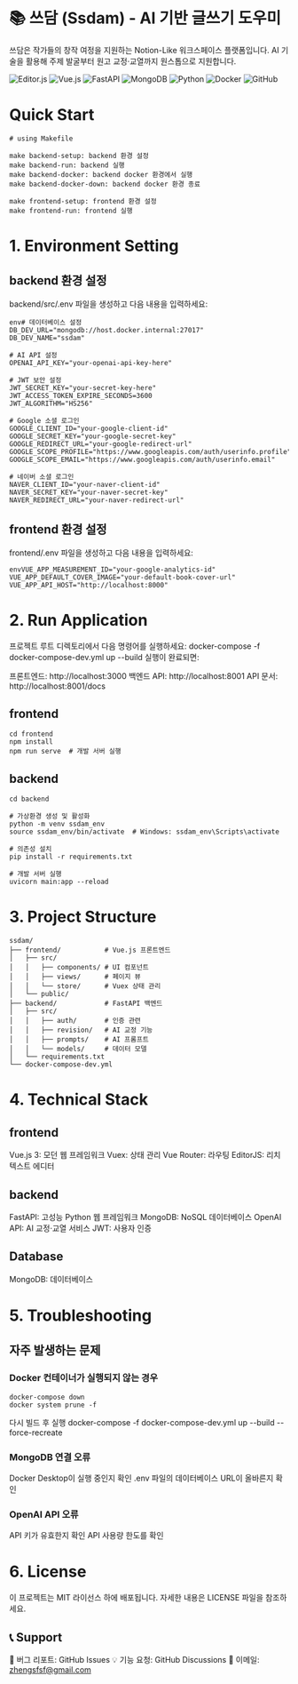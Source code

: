 # 📚 쓰담 (Ssdam) - AI 기반 글쓰기 도우미

쓰담은 작가들의 창작 여정을 지원하는 Notion-Like 워크스페이스 플랫폼입니다. AI 기술을 활용해 주제 발굴부터 원고 교정·교열까지 원스톱으로 지원합니다.

![Editor.js](https://img.shields.io/badge/Editor.js-000000.svg?style=for-the-badge&logo=editor.js&logoColor=white)
![Vue.js](https://img.shields.io/badge/Vue.js-41B883.svg?style=for-the-badge&logo=vuedotjs&logoColor=white)
![FastAPI](https://img.shields.io/badge/FastAPI-000000.svg?style=for-the-badge&logo=fastapi&logoColor=white)
![MongoDB](https://img.shields.io/badge/MongoDB-41B883.svg?style=for-the-badge&logo=mongodb&logoColor=white)
![Python](https://img.shields.io/badge/Python-3C8C00.svg?style=for-the-badge&logo=python&logoColor=white)
![Docker](https://img.shields.io/badge/Docker-2496ED.svg?style=for-the-badge&logo=docker&logoColor=white)
![GitHub](https://img.shields.io/badge/GitHub-121517.svg?style=for-the-badge&logo=github&logoColor=white)

# Quick Start
```
# using Makefile

make backend-setup: backend 환경 설정
make backend-run: backend 실행
make backend-docker: backend docker 환경에서 실행
make backend-docker-down: backend docker 환경 종료

make frontend-setup: frontend 환경 설정
make frontend-run: frontend 실행
```

# 1. Environment Setting
## backend 환경 설정
backend/src/.env 파일을 생성하고 다음 내용을 입력하세요:
```
env# 데이터베이스 설정
DB_DEV_URL="mongodb://host.docker.internal:27017"
DB_DEV_NAME="ssdam"

# AI API 설정
OPENAI_API_KEY="your-openai-api-key-here"

# JWT 보안 설정
JWT_SECRET_KEY="your-secret-key-here"
JWT_ACCESS_TOKEN_EXPIRE_SECONDS=3600
JWT_ALGORITHM="HS256"

# Google 소셜 로그인
GOOGLE_CLIENT_ID="your-google-client-id"
GOOGLE_SECRET_KEY="your-google-secret-key"
GOOGLE_REDIRECT_URL="your-google-redirect-url"
GOOGLE_SCOPE_PROFILE="https://www.googleapis.com/auth/userinfo.profile"
GOOGLE_SCOPE_EMAIL="https://www.googleapis.com/auth/userinfo.email"

# 네이버 소셜 로그인
NAVER_CLIENT_ID="your-naver-client-id"
NAVER_SECRET_KEY="your-naver-secret-key"
NAVER_REDIRECT_URL="your-naver-redirect-url"
```
## frontend 환경 설정
frontend/.env 파일을 생성하고 다음 내용을 입력하세요:
```
envVUE_APP_MEASUREMENT_ID="your-google-analytics-id"
VUE_APP_DEFAULT_COVER_IMAGE="your-default-book-cover-url"
VUE_APP_API_HOST="http://localhost:8000"
```

# 2. Run Application
프로젝트 루트 디렉토리에서 다음 명령어를 실행하세요:
docker-compose -f docker-compose-dev.yml up --build
실행이 완료되면:

프론트엔드: http://localhost:3000
백엔드 API: http://localhost:8001
API 문서: http://localhost:8001/docs

## frontend
```
cd frontend
npm install
npm run serve  # 개발 서버 실행
```
## backend
```
cd backend

# 가상환경 생성 및 활성화
python -m venv ssdam_env
source ssdam_env/bin/activate  # Windows: ssdam_env\Scripts\activate

# 의존성 설치
pip install -r requirements.txt

# 개발 서버 실행
uvicorn main:app --reload
```

# 3. Project Structure
```
ssdam/
├── frontend/           # Vue.js 프론트엔드
│   ├── src/
│   │   ├── components/ # UI 컴포넌트
│   │   ├── views/      # 페이지 뷰
│   │   └── store/      # Vuex 상태 관리
│   └── public/
├── backend/            # FastAPI 백엔드
│   ├── src/
│   │   ├── auth/       # 인증 관련
│   │   ├── revision/   # AI 교정 기능
│   │   ├── prompts/    # AI 프롬프트
│   │   └── models/     # 데이터 모델
│   └── requirements.txt
└── docker-compose-dev.yml
```

# 4. Technical Stack
## frontend
Vue.js 3: 모던 웹 프레임워크
Vuex: 상태 관리
Vue Router: 라우팅
EditorJS: 리치 텍스트 에디터

## backend
FastAPI: 고성능 Python 웹 프레임워크
MongoDB: NoSQL 데이터베이스
OpenAI API: AI 교정·교열 서비스
JWT: 사용자 인증

## Database
MongoDB: 데이터베이스

# 5. Troubleshooting
## 자주 발생하는 문제
### Docker 컨테이너가 실행되지 않는 경우
```
docker-compose down
docker system prune -f
```

다시 빌드 후 실행
docker-compose -f docker-compose-dev.yml up --build --force-recreate
### MongoDB 연결 오류

Docker Desktop이 실행 중인지 확인
.env 파일의 데이터베이스 URL이 올바른지 확인

### OpenAI API 오류

API 키가 유효한지 확인
API 사용량 한도를 확인

# 6. License
이 프로젝트는 MIT 라이선스 하에 배포됩니다. 자세한 내용은 LICENSE 파일을 참조하세요.
## 📞 Support

🐛 버그 리포트: GitHub Issues
💡 기능 요청: GitHub Discussions
📧 이메일: zhengsfsf@gmail.com
